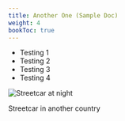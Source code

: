 ```yaml
---
title: Another One (Sample Doc)
weight: 4
bookToc: true
---
```

* Testing 1
* Testing 2
* Testing 3
* Testing 4

![Streetcar at night](https://images.unsplash.com/photo-1646725950259-18947b8539a7?ixlib=rb-1.2.1&ixid=MnwxMjA3fDB8MHxwaG90by1wYWdlfHx8fGVufDB8fHx8&auto=format&fit=crop&w=764&q=80 "Streetcar at night")



Streetcar in another country